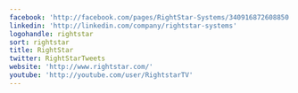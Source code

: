 ```yaml
---
facebook: 'http://facebook.com/pages/RightStar-Systems/340916872608850'
linkedin: 'http://linkedin.com/company/rightstar-systems'
logohandle: rightstar
sort: rightstar
title: RightStar
twitter: RightStarTweets
website: 'http://www.rightstar.com/'
youtube: 'http://youtube.com/user/RightstarTV'
---
```

